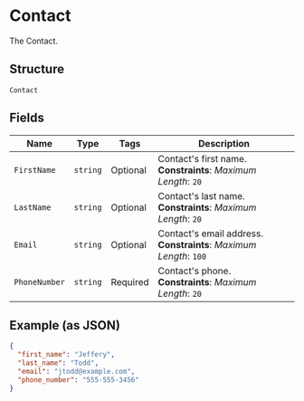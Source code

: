 
# Contact

The Contact.

## Structure

`Contact`

## Fields

| Name | Type | Tags | Description |
|  --- | --- | --- | --- |
| `FirstName` | `string` | Optional | Contact's first name.<br>**Constraints**: *Maximum Length*: `20` |
| `LastName` | `string` | Optional | Contact's last name.<br>**Constraints**: *Maximum Length*: `20` |
| `Email` | `string` | Optional | Contact's email address.<br>**Constraints**: *Maximum Length*: `100` |
| `PhoneNumber` | `string` | Required | Contact's phone.<br>**Constraints**: *Maximum Length*: `20` |

## Example (as JSON)

```json
{
  "first_name": "Jeffery",
  "last_name": "Todd",
  "email": "jtodd@example.com",
  "phone_number": "555-555-3456"
}
```

